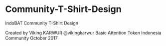 # Community-T-Shirt-Design
IndoBAT Community T-Shirt Design

Created by Viking KARWUR @vikingkarwur
Basic Attention Token Indonesia Community
October 2017
